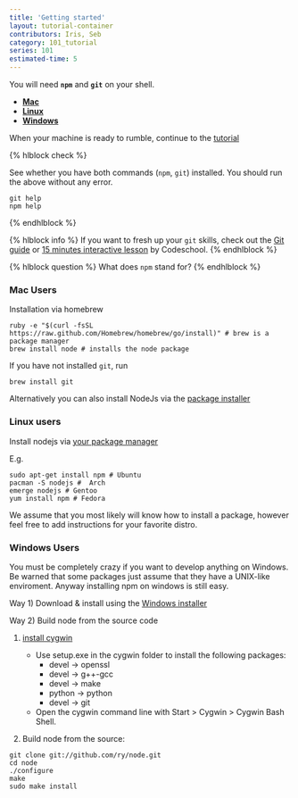 ```yaml
---
title: 'Getting started'
layout: tutorial-container
contributors: Iris, Seb
category: 101_tutorial
series: 101
estimated-time: 5
---
```


You will need __`npm`__ and __`git`__ on your shell.

- [__Mac__](#mac)
- [__Linux__](#linux)
- [__Windows__](#windows)

When your machine is ready to rumble, continue to the [tutorial](howToCreate.html)

{% hlblock check %}

See whether you have both commands (`npm`, `git`) installed. You should run the above without 
any error.

~~~
git help
npm help
~~~

{% endhlblock %}

{% hlblock info %}
If you want to fresh up your `git` skills, check out the [Git guide](https://rogerdudler.github.io/git-guide/) or [15 minutes interactive lesson](https://try.github.io/levels/1/challenges/1) by Codeschool.
{% endhlblock %}

{% hlblock question %}
What does `npm` stand for?
{% endhlblock %}

<a name="mac"></a>

### Mac Users 

Installation via homebrew

~~~
ruby -e "$(curl -fsSL https://raw.github.com/Homebrew/homebrew/go/install)" # brew is a package manager
brew install node # installs the node package
~~~

If you have not installed `git`, run 

~~~
brew install git
~~~

Alternatively you can also install NodeJs via the [package installer](http://nodejs.org/download/)

<a name="linux"></a>

### Linux users

Install nodejs via [your package manager](https://github.com/joyent/node/wiki/installing-node.js-via-package-manager)

E.g. 

~~~
sudo apt-get install npm # Ubuntu
pacman -S nodejs #  Arch
emerge nodejs # Gentoo
yum install npm # Fedora
~~~

We assume that you most likely will know how to install a package, however feel free to add instructions for your favorite distro.
 
<a name="windows"></a>

### Windows Users 

You must be completely crazy if you want to develop anything on Windows.
Be warned that some packages just assume that they have a UNIX-like enviroment.
Anyway installing npm on windows is still easy.

Way 1) Download & install using the [Windows installer](http://nodejs.org/download/)

Way 2) Build node from the source code  

1. [install cygwin](http://www.mcclean-cooper.com/valentino/cygwin_install/)
    - Use setup.exe in the cygwin folder to install the following packages:
        * devel → openssl 
        * devel → g++-gcc 
        * devel → make 
        * python → python 
        * devel → git
     - Open the cygwin command line with Start > Cygwin > Cygwin Bash Shell.
  

2. Build node from the source:

~~~
git clone git://github.com/ry/node.git
cd node
./configure
make
sudo make install
~~~
